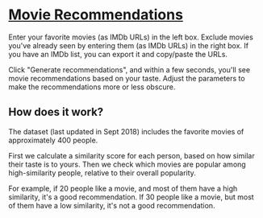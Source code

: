 # [Movie Recommendations](https://github.com/michaelf314/movie-recommendations)

Enter your favorite movies (as IMDb URLs) in the left box. Exclude movies you've already seen by entering them (as IMDb URLs) in the right box.  If you have an IMDb list, you can export it and copy/paste the URLs.

Click "Generate recommendations", and within a few seconds, you'll see movie recommendations based on your taste.  Adjust the parameters to make the recommendations more or less obscure.

## How does it work?

The dataset (last updated in Sept 2018) includes the favorite movies of approximately 400 people.

First we calculate a similarity score for each person, based on how similar their taste is to yours.  Then we check which movies are popular among high-similarity people, relative to their overall popularity.

For example, if 20 people like a movie, and most of them have a high similarity, it's a good recommendation.  If 30 people like a movie, but most of them have a low similarity, it's not a good recommendation.